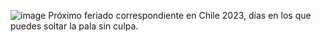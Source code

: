 ![image](https://github.com/Esteban-Montecinos/proximo-feriado/assets/81337401/74258799-67f6-4931-b2a5-48c7e5f1a70e)
Próximo feriado correspondiente en Chile 2023, días en los que puedes soltar la pala sin culpa.


